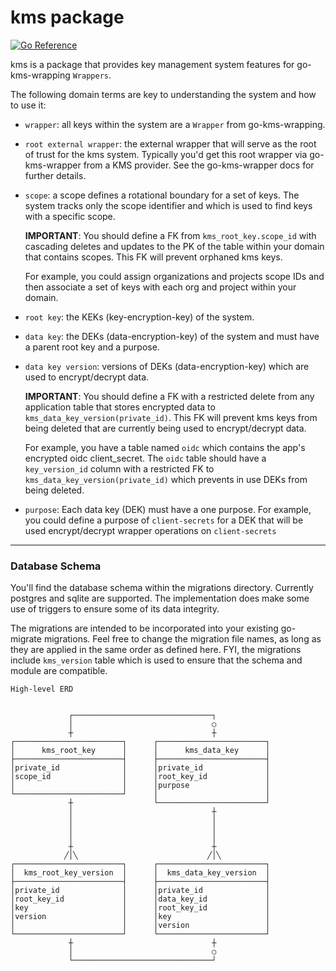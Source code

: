 # kms package 

[![Go Reference](https://pkg.go.dev/badge/github.com/hashicorp/go-kms-wrapping/extras/kms/kms.svg)](https://pkg.go.dev/github.com/hashicorp/go-kms-wrapping/extras/kms)

kms is a package that provides key management system features for
go-kms-wrapping `Wrappers`. 

The following domain terms are key to understanding the system and how to use
it:

- `wrapper`: all keys within the system are a `Wrapper` from go-kms-wrapping.

- `root external wrapper`: the external wrapper that will serve as the root of
  trust for the kms system.  Typically you'd get this root wrapper via
  go-kms-wrapper from a KMS provider.  See the go-kms-wrapper docs for further
  details. 
  
- `scope`: a scope defines a rotational boundary for a set of keys.  The system
  tracks only the scope identifier and which is used to find keys with a
  specific scope.  
  
  **IMPORTANT**: You should define a FK from `kms_root_key.scope_id` with
  cascading deletes and updates to the PK of the table within your domain that
  contains scopes.  This FK will prevent orphaned kms keys.
  
  For example, you could assign organizations and projects
  scope IDs and then associate a set of keys with each org and project within
  your domain. 

- `root key`:  the KEKs (key-encryption-key) of the system.  

- `data key`:  the DEKs (data-encryption-key) of the system and must have a
  parent root key and a purpose.  

- `data key version`: versions of DEKs (data-encryption-key) which are used to
  encrypt/decrypt data.  

  **IMPORTANT**: You should define a FK with a restricted delete from any
  application table that stores encrypted data to 
  `kms_data_key_version(private_id)`.  This FK will prevent kms keys from being
  deleted that are currently being used to encrypt/decrypt data.
  
  For example, you have a table named `oidc` which contains the app's encrypted
  oidc client_secret. The `oidc` table should have a `key_version_id` column with a
  restricted FK to `kms_data_key_version(private_id)` which prevents in use DEKs
  from being deleted. 

- `purpose`:  Each data key (DEK) must have a one purpose.  For
  example, you could define a purpose of `client-secrets` for a DEK that will be
  used encrypt/decrypt wrapper operations on `client-secrets`
  

<hr>

### Database Schema

You'll find the database schema within the migrations directory.
Currently postgres and sqlite are supported.  The implementation does make some
use of triggers to ensure some of its data integrity. 

The migrations are intended to be incorporated into your existing go-migrate
migrations.  Feel free to change the migration file names, as long as they are
applied in the same order as defined here.  FYI, the migrations include
`kms_version` table which is used to ensure that the schema and module are
compatible. 

```
High-level ERD                                          
                                                          
                                                          
             ┌───────────────────────────────┐            
             │                               ○            
             ┼                               ┼            
┌────────────────────────┐      ┌────────────────────────┐
│      kms_root_key      │      │      kms_data_key      │
├────────────────────────┤      ├────────────────────────┤
│private_id              │      │private_id              │
│scope_id                │      │root_key_id             │
│                        │      │purpose                 │
└────────────────────────┘      │                        │
             ┼                  └────────────────────────┘
             │                               ┼            
             │                               │            
             │                               │            
             │                               │            
             ┼                               ┼            
            ╱│╲                             ╱│╲           
┌────────────────────────┐      ┌────────────────────────┐
│  kms_root_key_version  │      │  kms_data_key_version  │
├────────────────────────┤      ├────────────────────────┤
│private_id              │      │private_id              │
│root_key_id             │      │data_key_id             │
│key                     │      │root_key_id             │
│version                 │      │key                     │
│                        │      │version                 │
└────────────────────────┘      └────────────────────────┘
             ┼                               ┼            
             │                               ○            
             └───────────────────────────────┘               
          
```
